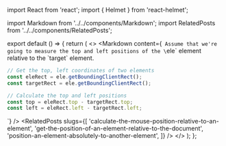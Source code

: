 import React from 'react';
import { Helmet } from 'react-helmet';

import Markdown from '../../components/Markdown';
import RelatedPosts from '../../components/RelatedPosts';

export default () => {
    return (
<>
<Helmet>
    <meta
        name='keywords'
        content='element position, getBoundingClientRect'
    />
</Helmet>
<Markdown
    content={`
Assume that we're going to measure the top and left positions of the \`ele\` element relative to the \`target\` element.

~~~ javascript
// Get the top, left coordinates of two elements
const eleRect = ele.getBoundingClientRect();
const targetRect = ele.getBoundingClientRect();

// Calculate the top and left positions
const top = eleRect.top - targetRect.top;
const left = eleRect.left - targetRect.left;
~~~
`}
/>
<RelatedPosts
    slugs={[
        'calculate-the-mouse-position-relative-to-an-element',
        'get-the-position-of-an-element-relative-to-the-document',
        'position-an-element-absolutely-to-another-element',
    ]}
/>
</>
    );
};
